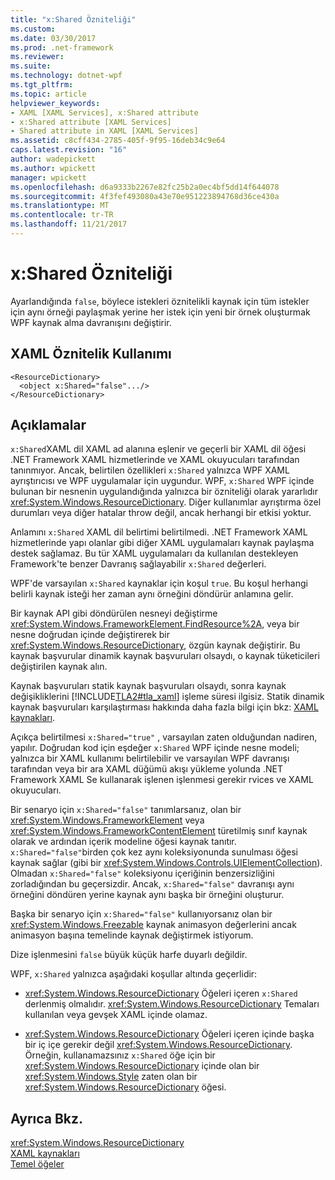 ```yaml
---
title: "x:Shared Özniteliği"
ms.custom: 
ms.date: 03/30/2017
ms.prod: .net-framework
ms.reviewer: 
ms.suite: 
ms.technology: dotnet-wpf
ms.tgt_pltfrm: 
ms.topic: article
helpviewer_keywords:
- XAML [XAML Services], x:Shared attribute
- x:Shared attribute [XAML Services]
- Shared attribute in XAML [XAML Services]
ms.assetid: c8cff434-2785-405f-9f95-16deb34c9e64
caps.latest.revision: "16"
author: wadepickett
ms.author: wpickett
manager: wpickett
ms.openlocfilehash: d6a9333b2267e82fc25b2a0ec4bf5dd14f644078
ms.sourcegitcommit: 4f3fef493080a43e70e951223894768d36ce430a
ms.translationtype: MT
ms.contentlocale: tr-TR
ms.lasthandoff: 11/21/2017
---
```

# <a name="xshared-attribute"></a>x:Shared Özniteliği
Ayarlandığında `false`, böylece istekleri öznitelikli kaynak için tüm istekler için aynı örneği paylaşmak yerine her istek için yeni bir örnek oluşturmak WPF kaynak alma davranışını değiştirir.  
  
## <a name="xaml-attribute-usage"></a>XAML Öznitelik Kullanımı  
  
```xaml  
<ResourceDictionary>  
  <object x:Shared="false".../>  
</ResourceDictionary>  
```  
  
## <a name="remarks"></a>Açıklamalar  
 `x:Shared`XAML dil XAML ad alanına eşlenir ve geçerli bir XAML dil öğesi .NET Framework XAML hizmetlerinde ve XAML okuyucuları tarafından tanınmıyor. Ancak, belirtilen özellikleri `x:Shared` yalnızca WPF XAML ayrıştırıcısı ve WPF uygulamalar için uygundur. WPF, `x:Shared` WPF içinde bulunan bir nesnenin uygulandığında yalnızca bir özniteliği olarak yararlıdır <xref:System.Windows.ResourceDictionary>. Diğer kullanımlar ayrıştırma özel durumları veya diğer hatalar throw değil, ancak herhangi bir etkisi yoktur.  
  
 Anlamını `x:Shared` XAML dil belirtimi belirtilmedi. .NET Framework XAML hizmetlerinde yapı olanlar gibi diğer XAML uygulamaları kaynak paylaşma destek sağlamaz. Bu tür XAML uygulamaları da kullanılan destekleyen Framework'te benzer Davranış sağlayabilir `x:Shared` değerleri.  
  
 WPF'de varsayılan `x:Shared` kaynaklar için koşul `true`. Bu koşul herhangi belirli kaynak isteği her zaman aynı örneğini döndürür anlamına gelir.  
  
 Bir kaynak API gibi döndürülen nesneyi değiştirme <xref:System.Windows.FrameworkElement.FindResource%2A>, veya bir nesne doğrudan içinde değiştirerek bir <xref:System.Windows.ResourceDictionary>, özgün kaynak değiştirir. Bu kaynak başvurular dinamik kaynak başvuruları olsaydı, o kaynak tüketicileri değiştirilen kaynak alın.  
  
 Kaynak başvuruları statik kaynak başvuruları olsaydı, sonra kaynak değişikliklerini [!INCLUDE[TLA2#tla_xaml](../../../includes/tla2sharptla-xaml-md.md)] işleme süresi ilgisiz. Statik dinamik kaynak başvuruları karşılaştırması hakkında daha fazla bilgi için bkz: [XAML kaynakları](../../../docs/framework/wpf/advanced/xaml-resources.md).  
  
 Açıkça belirtilmesi `x:Shared="true"` , varsayılan zaten olduğundan nadiren, yapılır. Doğrudan kod için eşdeğer `x:Shared` WPF içinde nesne modeli; yalnızca bir XAML kullanımı belirtilebilir ve varsayılan WPF davranışı tarafından veya bir ara XAML düğümü akışı yükleme yolunda .NET Framework XAML Se kullanarak işlenen işlenmesi gerekir rvices ve XAML okuyucuları.  
  
 Bir senaryo için `x:Shared="false"` tanımlarsanız, olan bir <xref:System.Windows.FrameworkElement> veya <xref:System.Windows.FrameworkContentElement> türetilmiş sınıf kaynak olarak ve ardından içerik modeline öğesi kaynak tanıtır. `x:Shared="false"`birden çok kez aynı koleksiyonunda sunulması öğesi kaynak sağlar (gibi bir <xref:System.Windows.Controls.UIElementCollection>). Olmadan `x:Shared="false"` koleksiyonu içeriğinin benzersizliğini zorladığından bu geçersizdir. Ancak, `x:Shared="false"` davranışı aynı örneğini döndüren yerine kaynak aynı başka bir örneğini oluşturur.  
  
 Başka bir senaryo için `x:Shared="false"` kullanıyorsanız olan bir <xref:System.Windows.Freezable> kaynak animasyon değerlerini ancak animasyon başına temelinde kaynak değiştirmek istiyorum.  
  
 Dize işlenmesini `false` büyük küçük harfe duyarlı değildir.  
  
 WPF, `x:Shared` yalnızca aşağıdaki koşullar altında geçerlidir:  
  
-   <xref:System.Windows.ResourceDictionary> Öğeleri içeren `x:Shared` derlenmiş olmalıdır. <xref:System.Windows.ResourceDictionary> Temaları kullanılan veya gevşek XAML içinde olamaz.  
  
-   <xref:System.Windows.ResourceDictionary> Öğeleri içeren içinde başka bir iç içe gerekir değil <xref:System.Windows.ResourceDictionary>. Örneğin, kullanamazsınız `x:Shared` öğe için bir <xref:System.Windows.ResourceDictionary> içinde olan bir <xref:System.Windows.Style> zaten olan bir <xref:System.Windows.ResourceDictionary> öğesi.  
  
## <a name="see-also"></a>Ayrıca Bkz.  
 <xref:System.Windows.ResourceDictionary>  
 [XAML kaynakları](../../../docs/framework/wpf/advanced/xaml-resources.md)  
 [Temel öğeler](../../../docs/framework/wpf/advanced/base-elements.md)
